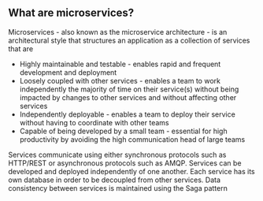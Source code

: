 ## What are microservices?
Microservices - also known as the microservice architecture - is an architectural style that structures an application as a collection of services that are

 - Highly maintainable and testable - enables rapid and frequent development and deployment
 - Loosely coupled with other services - enables a team to work independently the majority of time on their service(s) without being impacted by changes to other services and      without affecting other services
 - Independently deployable - enables a team to deploy their service without having to coordinate with other teams
 - Capable of being developed by a small team - essential for high productivity by avoiding the high communication head of large teams

Services communicate using either synchronous protocols such as HTTP/REST or asynchronous protocols such as AMQP. Services can be developed and deployed independently of one another. Each service has its own database in order to be decoupled from other services. Data consistency between services is maintained using the Saga pattern


